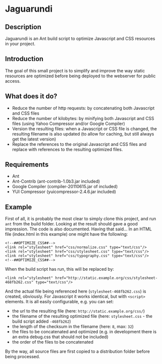 # Jaguarundi

## Description

Jaguarundi is an Ant build script to optimize Javascript and CSS resources in your project.

## Introduction

The goal of this small project is to simplify and improve the way static resources are optimized before being deployed to the webserver for public access.

## What does it do?

* Reduce the number of http requests: by concatenating both Javascript and CSS files
* Reduce the number of kilobytes: by minifying both Javascript and CSS files (using Yahoo Compressor and/or Google Compiler)
* Version the resulting files: when a Javascript or CSS file is changed, the resulting filename is also updated (to allow for caching, but still always get the latest version)
* Replace the references to the original Javascript and CSS files and replace with references to the resulting optimized files.

## Requirements

* Ant
* Ant-Contrib (ant-contrib-1.0b3.jar included)
* Google Compiler (compiler-20110615.jar of included)
* YUI Compressor (yuicompressor-2.4.6.jar included)

## Example

First of all, it is probably the most clear to simply clone this project, and run `ant` from the build folder. Looking at the result should gave a good impression. The code is also documented. Having that said... In an HTML file (index.html in this example) one might have the following:

	<!--##OPTIMIZE_CSS##-->
	<link rel="stylesheet" href="css/normalize.css" type="text/css"/>
	<link rel="stylesheet" href="css/stylesheet.css" type="text/css"/>
	<link rel="stylesheet" href="css/typography.css" type="text/css"/>
	<!--##OPTIMIZE_CSS##-->

When the build script has run, this will be replaced by:

	<link rel="stylesheet" href="http://static.example.org/css/stylesheet-468fb262.css" type="text/css"/>
	
And the actual file being referenced here (`stylesheet-468fb262.css`) is created, obviously. For Javascript it works identical, but with `<script>` elements. It is all easily configurable, e.g. you can set:

* the url to the resulting file (here: `http://static.example.org/css/`)
* the filename of the resulting optimized file (here: `stylesheet.css` - the build script added `-468fb262`)
* the length of the checksum in the filename (here: `8`, max: `32`)
* the files to be concatenated and optimized (e.g. in development there is an extra debug.css that should not be included)
* the order of the files to be concatenated

By the way, all source files are first copied to a distribution folder before being processed.
